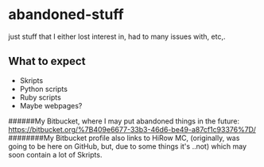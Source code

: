 # abandoned-stuff
just stuff that I either lost interest in, had to many issues with, etc,.


## What to expect
* Skripts
* Python scripts
* Ruby scripts
* Maybe webpages?

######My Bitbucket, where I may put abandoned things in the future: https://bitbucket.org/%7B409e6677-33b3-46d6-be49-a87cf1c93376%7D/
########My Bitbucket profile also links to HiRow MC, (originally, was going to be here on GitHub, but, due to some things it's ..not) which may soon contain a lot of Skripts.
